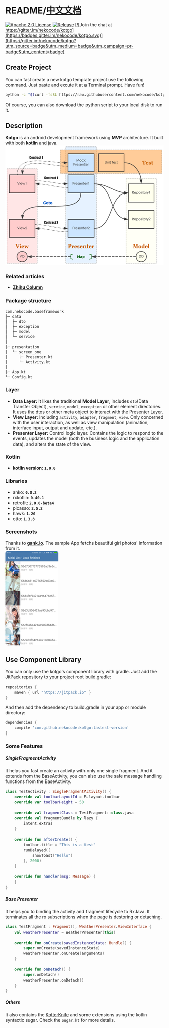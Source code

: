 # README/[中文文档](/README_CN.md)

[![Apache 2.0 License](https://img.shields.io/badge/license-Apache%202.0-blue.svg?style=flat)](http://www.apache.org/licenses/LICENSE-2.0.html) [![Release](https://jitpack.io/v/nekocode/kotgo.svg)](https://jitpack.io/#nekocode/kotgo) [![Join the chat at https://gitter.im/nekocode/kotgo](https://badges.gitter.im/nekocode/kotgo.svg)](https://gitter.im/nekocode/kotgo?utm_source=badge&utm_medium=badge&utm_campaign=pr-badge&utm_content=badge)

## Create Project
You can fast create a new kotgo template project use the following command. Just paste and excute it at a Terminal prompt. Have fun!
```bash
python -c "$(curl -fsSL https://raw.githubusercontent.com/nekocode/kotgo/master/project_creator.py)"
```
Of course, you can also download the python script to your local disk to run it.

## Description
**Kotgo** is an android development framework using **MVP** architecture. It built with both **kotlin** and java.
![](art/layer.png)

### Related articles
- [**Zhihu Column**](http://zhuanlan.zhihu.com/kotandroid) 

### Package structure
```
com.nekocode.baseframework
├─ data
│  ├─ dto
│  ├─ exception
│  ├─ model
│  └─ service
│ 
├─ presentation
│  └─ screen_one
│     ├─ Presenter.kt
│     └─ Activity.kt
│
├─ App.kt
└─ Config.kt
```

### Layer
- **Data Layer:** It likes the traditional **Model Layer**, includes `dto`(Data Transfer Object), `service`, `model`, `exception` or other element directories. It uses the dtos or other meta object to interact with the Presenter Layer.
- **View Layer:** Including `activity`, `adapter`, `fragment`, `view`. Only concerned with the user interaction, as well as view manipulation (animation, interface input, output and update, etc.).
- **Presenter Layer:** Control logic layer. Contains the logic to respond to the events, updates the model (both the business logic and the application data), and alters the state of the view.

### Kotlin
- **kotlin version: `1.0.0`**

### Libraries
- anko: **`0.8.2`**
- rxkotlin: **`0.40.1`**
- retrofit: **`2.0.0-beta4`**
- picasso: **`2.5.2`**
- hawk: **`1.20`**
- otto: **`1.3.8`**

### Screenshots
Thanks to **[gank.io](http://gank.io/)**. The sample App fetchs beautiful girl photos' information from it.  
![](art/screenshot.png)

## Use Component Library
You can only use the kotgo's component library with gradle. Just add the JitPack repository to your project root build.gradle:
```gradle
repositories {
    maven { url "https://jitpack.io" }
}
```

And then add the dependency to build.gradle in your app or module directory:
```gradle
dependencies {
    compile 'com.github.nekocode:kotgo:lastest-version'
}
```

### Some Features
##### SingleFragmentActivity
It helps you fast create an activity with only one single fragment. And it extends from the BaseActivity, you can also use the safe message handling functions from the BaseActivity.
```kotlin
class TestActivity : SingleFragmentActivity() {
    override val toolbarLayoutId = R.layout.toolbar
    override var toolbarHeight = 50

    override val fragmentClass = TestFragment::class.java
    override val fragmentBundle by lazy {
        intent.extras
    }

    override fun afterCreate() {
        toolbar.title = "This is a test"
        runDelayed({
            showToast("Hello")
        }, 2000)
    }

    override fun handler(msg: Message) {
    }
}
```

##### Base Presenter
It helps you to binding the activity and fragment lifecycle to RxJava. It terminates all the rx subscriptions when the page is destoring or detaching.
```kotlin
class TestFragment : Fragment(), WeatherPresenter.ViewInterface {
    val weatherPresenter = WeatherPresenter(this)

    override fun onCreate(savedInstanceState: Bundle?) {
        super.onCreate(savedInstanceState)
        weatherPresenter.onCreate(arguments)
    }

    override fun onDetach() {
        super.onDetach()
        weatherPresenter.onDetach()
    }
}
```

##### Others
It also contains the [KotterKnife](https://github.com/JakeWharton/kotterknife) and some extensions using the kotlin syntactic sugar. Check the `Sugar.kt` for more details.

